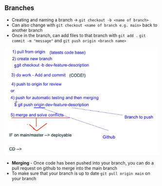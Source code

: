 ## Branches
- Creating and naming a branch -> `git checkout -b <name of branch>`
- Can also change with `git checkout <name of branch e.g. main>` back to another branch
- Once in the branch, can add files to that branch with `git add .` `git commit -m "message"` and `git push origin <branch name>` 

![](img/branch.PNG)

- **Merging** - Once code has been pushed into your branch, you can do a pull request on github to merge into the main branch
- To make sure that your branch is up to date `git pull origin main` on your branch
